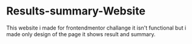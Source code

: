 # Results-summary-Website
This website  i made for frontendmentor challange it isn't functional but i made only design of the page it shows result and summary.
